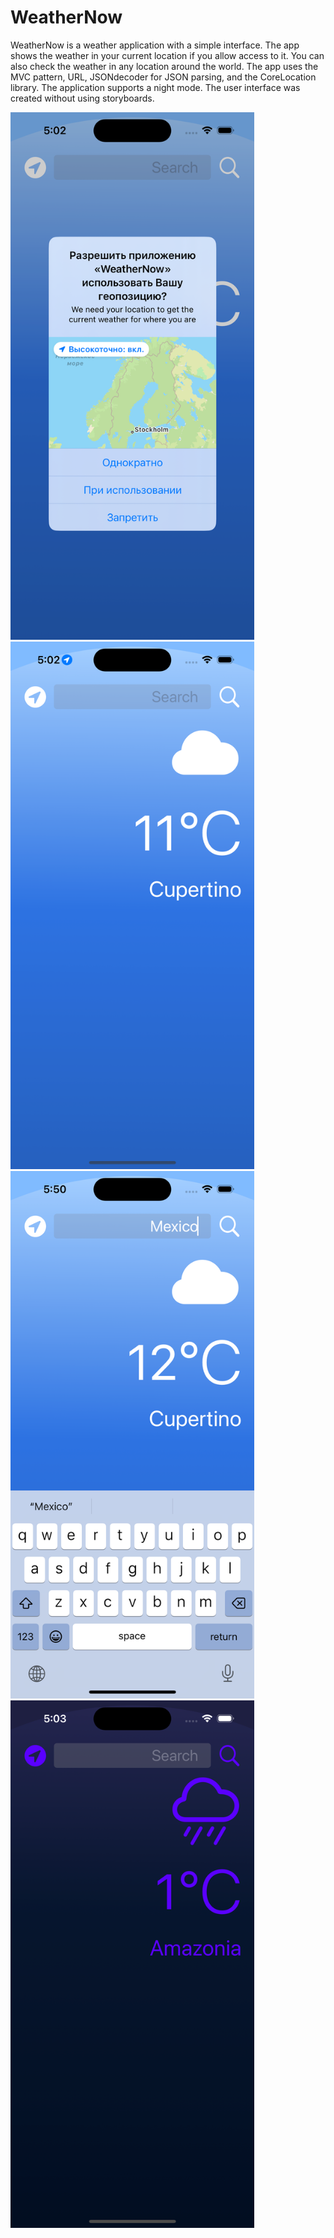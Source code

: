 # WeatherNow

WeatherNow is a weather application with a simple interface. 
The app shows the weather in your current location if you allow access to it. 
You can also check the weather in any location around the world. 
The app uses the MVC pattern, URL, JSONdecoder for JSON parsing, and the CoreLocation library.
The application supports a night mode. 
The user interface was created without using storyboards.

<img src="https://github.com/YevheniiVladichuk/WeatherNow/blob/main/Simulator%20Screen%20Shot%20-%20iPhone%2014%20Pro%20-%202023-03-11%20at%2017.02.04.png?raw=true" height="844" width="390" > <img src="https://github.com/YevheniiVladichuk/WeatherNow/blob/main/Simulator%20Screen%20Shot%20-%20iPhone%2014%20Pro%20-%202023-03-11%20at%2017.02.08.png?raw=true" height="844" width="390" >
<img src="https://github.com/YevheniiVladichuk/WeatherNow/blob/main/Simulator%20Screen%20Shot%20-%20iPhone%2014%20Pro%20-%202023-03-11%20at%2017.50.00.png?raw=true" height="844" width="390" > <img src="https://github.com/YevheniiVladichuk/WeatherNow/blob/main/Simulator%20Screen%20Shot%20-%20iPhone%2014%20Pro%20-%202023-03-11%20at%2017.03.19.png?raw=true" height="844" width="390" >
